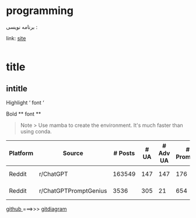 # programming
برنامه نویسی :

link:
[ site ](http://google.com)


```bash
```

# title
## intitle

Highlight   ‘ font ‘

Bold   ** font **


> Note > Use mamba to create the environment. It's much faster than using conda.

| Platform  | Source                     | # Posts     | # UA      | # Adv UA | # Prompts  | # Jailbreaks | Prompt Time Range   |
| --------- | -------------------------- | ----------- | --------- | -------- | ---------- | ------------ | ------------------- |
| Reddit    | r/ChatGPT                  | 163549      | 147       | 147      | 176        | 176          | 2023.02-2023.11     |
| Reddit    | r/ChatGPTPromptGenius      | 3536        | 305       | 21       | 654        | 24           | 2022.12-2023.11     |



[ github ](https://github.com) ===>>> [ gitdiagram ](https://gitdiagram.com)



